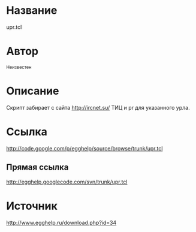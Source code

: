 # Название #
upr.tcl


# Автор #
<sup>Неизвестен</sup>


# Описание #
Скрипт забирает с сайта http://ircnet.su/ ТИЦ и pr для указанного урла.


# Ссылка #
http://code.google.com/p/egghelp/source/browse/trunk/upr.tcl

## Прямая ссылка ##
http://egghelp.googlecode.com/svn/trunk/upr.tcl


# Источник #
http://www.egghelp.ru/download.php?id=34

